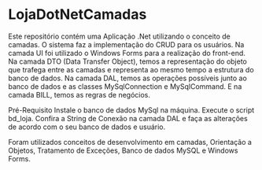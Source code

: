 # LojaDotNetCamadas

Este repositório contém uma Aplicação .Net utilizando o conceito de camadas. O sistema faz a implementação do CRUD para os usuários. Na camada UI foi utilizado o Windows Forms para a realização do front-end. Na camada DTO (Data Transfer Object), temos a representação do objeto que trafega entre as camadas e representa ao mesmo tempo a estrutura do banco de dados. Na camada DAL, temos as operações possíveis junto ao banco de dados e as classes MySqlConnection e MySqlCommand. E na camada BILL, temos as regras de negócios.

Pré-Requisito
Instale o banco de dados MySql na máquina.
Execute o script bd_loja.
Confira a String de Conexão na camada DAL e faça as alterações de acordo com o seu banco de dados e usuário.

Foram utilizados conceitos de desenvolvimento em camadas, Orientação a Objetos, Tratamento de Exceções, Banco de dados MySQL e Windows Forms.
